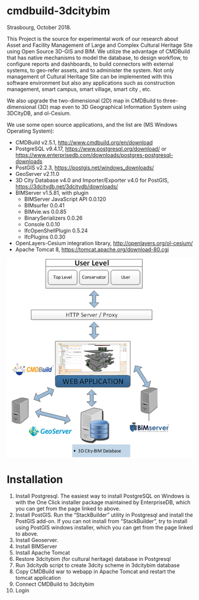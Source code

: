 # cmdbuild-3dcitybim
Strasbourg, October 2018.

This Project is the source for experimental work of our research about Asset and Facility Management of Large and Complex Cultural Heritage Site using Open Source 3D-GIS and BIM. We utilize the advantage of CMDBuild that has native mechanisms to model the database, to design workflow, to configure reports and dashboards, to build connectors with external systems, to geo-refer assets, and to administer the system. Not only management of Cultural Heritage Site can be implemented with this software environment but also any applications such as construction management, smart campus, smart village, smart city , etc.

We also upgrade the two-dimensional (2D) map in CMDBuild to three-dimensional (3D) map even to 3D Geographical Information System using 3DCityDB, and ol-Cesium.

We use some open source applications, and the list are (MS Windows Operating System):
- CMDBuild v2.5.1, http://www.cmdbuild.org/en/download
- PostgreSQL v9.4.17, https://www.postgresql.org/download/ or https://www.enterprisedb.com/downloads/postgres-postgresql-downloads
- PostGIS v2.2.3, https://postgis.net/windows_downloads/
- GeoServer v2.11.0
- 3D City Database v4.0 and Importer/Exporter v4.0 for PostGIS, https://3dcitydb.net/3dcitydb/downloads/
- BIMServer v1.5.81, with plugin
    - BIMServer JavaScript API 0.0.120
    - BIMsurfer 0.0.41
    - BIMvie.ws 0.0.85
    - BinarySerializers 0.0.26
    - Console 0.0.10
    - IfcOpenShellPlugin 0.5.24
    - IfcPlugins 0.0.30
 - OpenLayers-Cesium integration library, http://openlayers.org/ol-cesium/
 - Apache Tomcat 8, https://tomcat.apache.org/download-80.cgi

![alt text](https://github.com/denisuw/cmdbuild-3dcitybim/blob/master/3dcitybim.png)

# Installation
 1. Install Postgresql. 
    The easiest way to install PostgreSQL on Windows is with the One Click installer package maintained by EnterpriseDB, which you can get from the page linked to above.
 2. Install PostGIS.
    Run the “StackBuilder” utility in Postgresql and install the PostGIS add-on. If you can not install from “StackBuilder”, try to install using PostGIS windows installer, which you can get from the page linked to above.
 3. Install Geoserver.
 4. Install BIMServer
 5. Install Apache Tomcat
 6. Restore 3dcitybim (for cultural heritage) database in Postgresql
 7. Run 3dcitydb script to create 3dcity scheme in 3dcitybim database
 8. Copy CMDBuild war to webapp in Apache Tomcat and restart the tomcat application
 9. Connect CMDBuild to 3dcitybim
 10. Login
    
